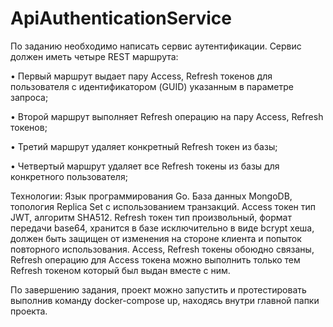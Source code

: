 # ApiAuthenticationService

По заданию необходимо написать сервис аутентификации.
Сервис должен иметь четыре REST маршрута:

• Первый маршрут выдает пару Access, Refresh токенов для пользователя с идентификатором (GUID) указанным в параметре запроса;

• Второй маршрут выполняет Refresh операцию на пару Access, Refresh токенов;

• Третий маршрут удаляет конкретный Refresh токен из базы;

• Четвертый маршрут удаляет все Refresh токены из базы для конкретного пользователя;

Технологии:
Язык программирования Go. База данных MongoDB, топология Replica Set с использованием транзакций. Access токен тип JWT, алгоритм SHA512.
Refresh токен тип произвольный, формат передачи base64, хранится в базе исключительно в виде bcrypt хеша, должен быть защищен от изменения на стороне клиента и попыток повторного использования.
Access, Refresh токены обоюдно связаны, Refresh операцию для Access токена можно выполнить только тем Refresh токеном который был выдан вместе с ним.

По завершению задания, проект можно запустить и протестировать выполнив команду docker-compose up, находясь внутри главной папки проекта.
